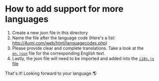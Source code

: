 # How to add support for more languages

1. Create a new json file in this directory
2. Name the file after the language code (Here's a list: http://4umi.com/web/html/languagecodes.php)
3. Please provide clear and complete translations. Take a look at the [`en.json`](https://github.com/gradio-app/gradio/blob/master/ui/packages/app/public/lang/en.json) file for the corresponding English text.
4. Lastly, the json file will need to be imported and added into the [`i18n.js` file](https://github.com/gradio-app/gradio/blob/master/ui/packages/app/src/i18n.js)

That's it! Looking forward to your language 🌎
